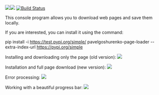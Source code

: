 <a href="https://codeclimate.com/github/PavelGoshurenko/python-project-lvl3/maintainability"><img src="https://api.codeclimate.com/v1/badges/4da33bb5f6c15b1053be/maintainability" /></a><a href="https://codeclimate.com/github/PavelGoshurenko/python-project-lvl3/test_coverage"><img src="https://api.codeclimate.com/v1/badges/4da33bb5f6c15b1053be/test_coverage" /></a>
[![Build Status](https://travis-ci.org/PavelGoshurenko/python-project-lvl3.svg?branch=master)](https://travis-ci.org/PavelGoshurenko/python-project-lvl3)


This console program allows you to download web pages and save them locally.

If you are interested, you can install it using the command:

pip install -i https://test.pypi.org/simple/ pavelgoshurenko-page-loader --extra-index-url https://pypi.org/simple

Installing and downloading only the page (old version):
<a href="https://asciinema.org/a/qp7lMhMVJ09QlCseTXMHyEBVh" target="_blank"><img src="https://asciinema.org/a/qp7lMhMVJ09QlCseTXMHyEBVh.svg" /></a>

Installation and full page download (new version):
<a href="https://asciinema.org/a/lHPamok7mhQI6hmnZltrqaPSo" target="_blank"><img src="https://asciinema.org/a/lHPamok7mhQI6hmnZltrqaPSo.svg" /></a>

Error processing:
<a href="https://asciinema.org/a/bo4a74v3NirxwKSZ9S2VIfgZd" target="_blank"><img src="https://asciinema.org/a/bo4a74v3NirxwKSZ9S2VIfgZd.svg" /></a>

Working with a beautiful progress bar:
<a href="https://asciinema.org/a/rLa5TyQ578o7835BYKhziQWwS" target="_blank"><img src="https://asciinema.org/a/rLa5TyQ578o7835BYKhziQWwS.svg" /></a>

